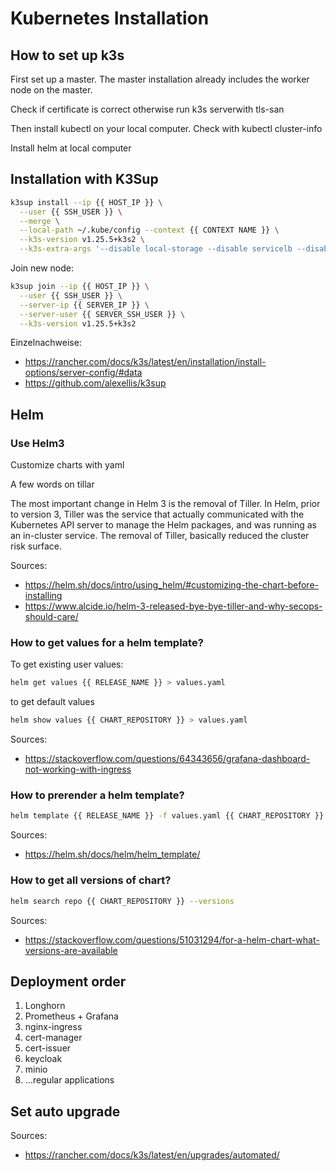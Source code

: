 # Kubernetes Installation

## How to set up k3s

First set up a master. The master installation already includes the worker node on the master.

Check if certificate is correct otherwise run k3s serverwith tls-san

Then install kubectl on your local computer. Check with kubectl cluster-info

Install helm at local computer

## Installation with K3Sup

``` bash
k3sup install --ip {{ HOST_IP }} \
  --user {{ SSH_USER }} \
  --merge \
  --local-path ~/.kube/config --context {{ CONTEXT NAME }} \
  --k3s-version v1.25.5+k3s2 \
  --k3s-extra-args '--disable local-storage --disable servicelb --disable traefik --flannel-backend wireguard-native'
```

Join new node:

``` bash
k3sup join --ip {{ HOST_IP }} \
  --user {{ SSH_USER }} \
  --server-ip {{ SERVER_IP }} \
  --server-user {{ SERVER_SSH_USER }} \
  --k3s-version v1.25.5+k3s2 
```

Einzelnachweise:

- <https://rancher.com/docs/k3s/latest/en/installation/install-options/server-config/#data>
- <https://github.com/alexellis/k3sup>

## Helm

### Use Helm3

Customize charts with yaml

A few words on tillar

The most important change in Helm 3 is the removal of Tiller. In Helm, prior to version 3, Tiller was the service that actually communicated with the Kubernetes API server to manage the Helm packages, and was running as an in-cluster service. The removal of Tiller, basically reduced the cluster risk surface.

Sources:

- <https://helm.sh/docs/intro/using_helm/#customizing-the-chart-before-installing>
- <https://www.alcide.io/helm-3-released-bye-bye-tiller-and-why-secops-should-care/>



### How to get values for a helm template?

To get existing user values:

``` bash
helm get values {{ RELEASE_NAME }} > values.yaml
```

to get default values

``` bash
helm show values {{ CHART_REPOSITORY }} > values.yaml
```

Sources:

- <https://stackoverflow.com/questions/64343656/grafana-dashboard-not-working-with-ingress>

### How to prerender a helm template?

``` bash
helm template {{ RELEASE_NAME }} -f values.yaml {{ CHART_REPOSITORY }} --create-namespace --namespace {{ NAMESPACE }}
```

Sources:

- <https://helm.sh/docs/helm/helm_template/>

### How to get all versions of chart?

``` bash
helm search repo {{ CHART_REPOSITORY }} --versions
```

Sources:

- <https://stackoverflow.com/questions/51031294/for-a-helm-chart-what-versions-are-available>

## Deployment order

1. Longhorn
2. Prometheus + Grafana
3. nginx-ingress
4. cert-manager
5. cert-issuer
6. keycloak
7. minio
8. ...regular applications

## Set auto upgrade

Sources:

- <https://rancher.com/docs/k3s/latest/en/upgrades/automated/>
